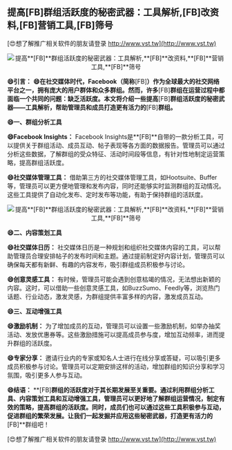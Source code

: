 ## **提高**[FB]**群组活跃度的秘密武器：工具解析,**[FB]**改资料,**[FB]**营销工具,**[FB]**筛号**

[😍想了解推广相关软件的朋友请登录 http://www.vst.tw](http://www.vst.tw)

 <center><img src="https://vst.tw/MP4/tuiguang/png/0.png" alt="提高**[FB]**群组活跃度的秘密武器：工具解析,**[FB]**改资料,**[FB]**营销工具,**[FB]**筛号"></center>

**😄引言：**
**😄在社交媒体时代，Facebook（简称**[FB]**）作为全球最大的社交网络平台之一，拥有庞大的用户群体和众多群组。然而，许多**[FB]**群组在运营过程中都面临一个共同的问题：缺乏活跃度。本文将介绍一些提高**[FB]**群组活跃度的秘密武器——工具解析，帮助管理员和成员打造更有活力的**[FB]**群组。**

**😄一、群组分析工具**

**😄Facebook Insights：**
Facebook Insights是**[FB]**自带的一款分析工具，可以提供关于群组活动、成员互动、帖子表现等各方面的数据报告。管理员可以通过分析这些数据，了解群组的受众特征、活动时间段等信息，有针对性地制定运营策略，提高群组活跃度。

**😄社交媒体管理工具：**
借助第三方的社交媒体管理工具，如Hootsuite、Buffer等，管理员可以更方便地管理和发布内容，同时还能够实时监测群组的互动情况。这些工具提供了自动化发布、定时发布等功能，有助于保持群组的活跃度。

 <center><img src="https://vst.tw/MP4/tuiguang/png/6.png" alt="提高**[FB]**群组活跃度的秘密武器：工具解析,**[FB]**改资料,**[FB]**营销工具,**[FB]**筛号"></center>

**😄二、内容策划工具**

**😄社交媒体日历：**
社交媒体日历是一种规划和组织社交媒体内容的工具，可以帮助管理员合理安排帖子的发布时间和主题。通过提前制定好内容计划，管理员可以确保每天都有新鲜、有趣的内容发布，吸引群组成员积极参与讨论。

**😄创意灵感工具：**
有时候，管理员可能会遇到创意枯竭的情况，无法想出新颖的内容。这时，可以借助一些创意灵感工具，如BuzzSumo、Feedly等，浏览热门话题、行业动态，激发灵感，为群组提供丰富多样的内容，激发成员互动。

**😄三、互动增强工具**

**😄激励机制：**
为了增加成员的互动，管理员可以设置一些激励机制，如举办抽奖活动、发放优惠券等。这些激励措施可以提高成员参与度，增加互动频率，进而提升群组的活跃度。

**😄专家分享：**
邀请行业内的专家或知名人士进行在线分享或答疑，可以吸引更多成员积极参与讨论。管理员可以定期安排这样的活动，增加群组的知识分享和学习氛围，吸引更多人参与互动。

**😄结语：**
**[FB]**群组的活跃度对于其长期发展至关重要。通过利用群组分析工具、内容策划工具和互动增强工具，管理员可以更好地了解群组运营情况，制定有效的策略，提高群组的活跃度。同时，成员们也可以通过这些工具积极参与互动，促进群组的繁荣发展。让我们一起发掘并应用这些秘密武器，打造更有活力的**[FB]**群组吧！

[😍想了解推广相关软件的朋友请登录 http://www.vst.tw](http://www.vst.tw)



